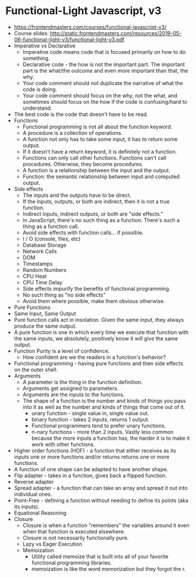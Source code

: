 # Functional-Light Javascript, v3

* <https://frontendmasters.com/courses/functional-javascript-v3/>
* Course slides: <http://static.frontendmasters.com/resources/2019-05-06-functional-light-v3/functional-light-v3.pdf>
* Imperative vs Declarative
  * Imperative code means code that is focused primarily on how to do something.
  * Declarative code - the how is not the important part. The important part is the what/the outcome and even more important than that, the why.
  * Your code comment should not duplicate the narrative of what the code is doing.
  * Your code comment should focus on the why, not the what, and sometimes should focus on the how if the code is confusing/hard to understand.
* The best code is the code that doesn't have to be read.
* Functions
  * Functional programming is not all about the function keyword.
  * A procedure is a collection of operations.
  * A function not only has to take some input, it has to return some output.
  * If it doesn't have a return keyword, it is definitely not a function.
  * Functions can only call other functions. Functions can't call procedures. Otherwise, they become procedures.
  * A function is a relationship between the input and the output.
  * Function: the semantic relationship between input and computed output.
* Side effects
  * The inputs and the outputs have to be direct.
  * If the inputs, outputs, or both are indirect, then it is not a true function.
  * Indirect inputs, indirect outputs, or both are "side effects."
  * In JavaScript, there's no such thing as a function. There's such a thing as a function call.
  * Avoid side effects with function calls... if possible.
  * I / O (console, files, etc)
  * Database Storage
  * Network Calls
  * DOM
  * Timestamps
  * Random Numbers
  * CPU Heat
  * CPU Time Delay
  * Side effects impurify the benefits of functional programming.
  * No such thing as "no side effects"
  * Avoid them where possible, make them obvious otherwise.
* Pure Functions
* Same Input, Same Output
* Pure function calls act in insolation. Given the same input, they always produce the same output.
* A pure function is one in which every time we execute that function with the same inputs, we absolutely, positively know it will give the same output.
* Function Purity is a level of confidence.
  * How confident are we the readers in a function's behavior?
* Functional programming - having pure functions and then side effects on the outer shell.
* Arguments
  * A parameter is the thing in the function definition.
  * Arguments get assigned to parameters.
  * Arguments are the inputs to the functions.
  * The shape of a function is the number and kinds of things you pass into it as well as the number and kinds of things that come out of it.
    * unary function - single value in, single value out.
    * binary function - takes 2 inputs, returns 1 output.
    * Functional programmers tend to prefer unary functions.
    * n-nary functions - more than 2 inputs. Vastly less common because the more inputs a function has, the harder it is to make it work with other functions.
* Higher order functions (HOF) - a function that either receives as its inputs one or more functions and/or returns returns one or more functions.
* A function of one shape can be adapted to have another shape.
* Flip adapter - takes in a function, gives back a flipped function.
* Reverse adapter
* Spread adapter - a function that can take an array and spread it out into individual ones.
* Point-Free - defining a function without needing to define its points (aka its inputs).
* Equational Reasoning
* Closure
  * Closure is when a function "remembers" the variables around it even when that function is executed elsewhere.
  * Closure is not necessarily functionally pure.
  * Lazy vs Eager Execution
  * Memoization
    * Utility called memoize that is built into all of your favorite functional programming libraries.
    * memoization is like the word memorization but they forgot the r.
